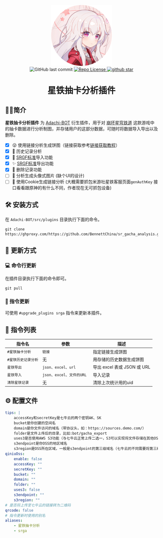 <div align="center">
    <img src="public/images/eyBKUn1685116674775.png" alt="avatar/logo" width="200" height="200">
</div>
<div align="center">
    <img alt="GitHub last commit" src="https://img.shields.io/github/last-commit/BennettChina/sr_gacha_analysis">
    <a target="_blank" href="https://raw.githubusercontent.com/BennettChina/sr_gacha_analysis/master/LICENSE">
		<img alt="Repo License" src="https://img.shields.io/github/license/BennettChina/sr_gacha_analysis">
	</a>
    <a target="_blank" href='https://github.com/BennettChina/sr_gacha_analysis/stargazers'>
		<img src="https://img.shields.io/github/stars/BennettChina/sr_gacha_analysis.svg?logo=github" alt="github star"/>
	</a>
</div>

<h1 align="center">星铁抽卡分析插件</h1>

## 🧑‍💻简介

**星铁抽卡分析插件** 为 [Adachi-BOT](https://github.com/SilveryStar/Adachi-BOT)
衍生插件，用于对 [崩坏星穹铁道](https://sr.mihoyo.com/)
这款游戏中的抽卡数据进行分析制图，并存储用户的这部分数据，可随时将数据导入导出以及删除。

- [x] 😜 使用链接分析生成饼图（链接获取参考[链接获取教程](https://mp.weixin.qq.com/s/az7ljX2xiM8qEz3Xjx9rQw)）
- [x] 🥳 历史记录分析
- [x] 🎉 [SRGF标准](https://uigf.org/zh/standards/SRGF.html)导入功能
- [x] ✨ [SRGF标准](https://uigf.org/zh/standards/SRGF.html)导出功能
- [x] 🤪 删除记录功能
- [ ] 📆 分析生成头像式图片 (缺个UI的设计)
- [ ] 🧐 使用Cookie生成链接分析 (大概需要抓包米游社星铁客服页面`genAuthKey`
  接口看看跟原神的有什么不同，作者现在无可抓包设备)

## 🛠️ 安装方式

在 `Adachi-BOT/src/plugins` 目录执行下面的命令。

```shell
git clone https://ghproxy.com/https://github.com/BennettChina/sr_gacha_analysis.git
```

## 🎁 更新方式

### 💻 命令行更新

在插件目录执行下面的命令即可。

```shell
git pull
```

### 📱 指令更新

可使用 `#upgrade_plugins srga` 指令来更新本插件。

## 🧰 指令列表

| 指令名         | 参数                   | 描述                     |
|-------------|----------------------|------------------------|
| `#星铁抽卡分析`   | `链接`                 | 指定链接生成饼图               |
| `#星铁历史记录分析` | 无                    | 用存储的历史数据生成饼图           |
| `星铁导出`      | `json、excel、url`     | 导出 excel 表或 JSON 或 URL |
| `星铁导入`      | `json、excel、文件的URL ` | 导入记录                   |
| `清除星铁记录`    | 无                    | 清除上次统计用的uid            |

## ⚙️ 配置文件

```yaml
tips: |
    accessKey和secretKey是七牛云的两个密钥AK、SK
    bucket是你创建的空间名
    domain是你文件访问的域名（带协议头，如：https://sources.demo.com/）
    folder是文件上传后的目录，比如:bot/gacha_export
    uses3是否使用AWS S3功能（与七牛云正常上传二选一，S3可以实现将文件存储在其他OSS）
    s3endpoint是你OSS的地区域名
    s3region是OSS所在区域，一般是s3endpoint的第三级域名（七牛云的不同需要将第三级域名中的s3-去掉）
qiniuOss:
    enable: false
    accessKey: ""
    secretKey: ""
    bucket: ""
    domain: ""
    folder: ""
    uses3: false
    s3endpoint: ""
    s3region: ""
# 是否将上传至七牛云的链接转为二维码
qrcode: false
# 指令更新时使用的别名
aliases:
    - 星铁抽卡分析
    - srga 
```



